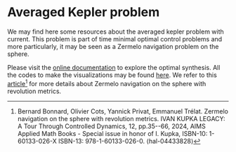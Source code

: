 # Averaged Kepler problem

We may find here some resources about the averaged kepler problem with current. This problem is part of time minimal optimal control problems and more particularly, it may be seen as a Zermelo navigation problem on the sphere.

Please visit the [online documentation](https://control-toolbox.github.io/averaged_kepler) to explore the optimal synthesis. All the codes to make the visualizations may be found [here](https://github.com/control-toolbox/Zermelo/tree/main/kepler). We refer to this [article](https://hal.science/hal-04433828)[^1] for more details about Zermelo navigation on the sphere with revolution metrics.

[^1]: Bernard Bonnard, Olivier Cots, Yannick Privat, Emmanuel Trélat. Zermelo navigation on the sphere with revolution metrics. IVAN KUPKA LEGACY: A Tour Through Controlled Dynamics, 12, pp.35--66, 2024, AIMS Applied Math Books - Special issue in honor of I. Kupka, ISBN-10: 1-60133-026-X ISBN-13: 978-1-60133-026-0. ⟨hal-04433828⟩
